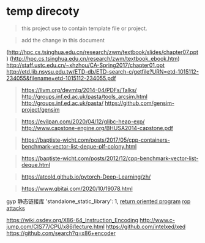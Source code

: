 # temp direcoty

> this project use to contain template file or project.

> add the change in this document

(http://hpc.cs.tsinghua.edu.cn/research/zwm/textbook/slides/chapter07.ppt)
(http://hpc.cs.tsinghua.edu.cn/research/zwm/textbook_ebook.htm)
http://staff.ustc.edu.cn/~xhzhou/CA-Spring2017/chapter01.ppt
http://etd.lib.nsysu.edu.tw/ETD-db/ETD-search-c/getfile?URN=etd-1015112-234055&filename=etd-1015112-234055.pdf

> https://llvm.org/devmtg/2014-04/PDFs/Talks/
> http://groups.inf.ed.ac.uk/pasta/tools_arcsim.html
> http://groups.inf.ed.ac.uk/pasta/
> https://github.com/gensim-project/gensim

> https://evilpan.com/2020/04/12/glibc-heap-exp/
> http://www.capstone-engine.org/BHUSA2014-capstone.pdf

> https://baptiste-wicht.com/posts/2017/05/cpp-containers-benchmark-vector-list-deque-plf-colony.html

> https://baptiste-wicht.com/posts/2012/12/cpp-benchmark-vector-list-deque.html

>https://atcold.github.io/pytorch-Deep-Learning/zh/

> https://www.qbitai.com/2020/10/19078.html

gyp 静态链接库
'standalone_static_library': 1,
[return oriented program](https://ctf101.org/binary-exploitation/return-oriented-programming/)
[rop attacks](https://resources.infosecinstitute.com/return-oriented-programming-rop-attacks/#gref)

https://wiki.osdev.org/X86-64_Instruction_Encoding
http://www.c-jump.com/CIS77/CPU/x86/lecture.html
https://github.com/intelxed/xed
https://github.com/search?q=x86+encoder
